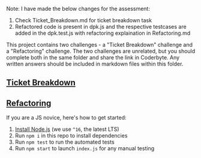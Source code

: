 Note:
I have made the below changes for the assessment:
1. Check Ticket_Breakdown.md for ticket breakdown task
2. Refactored code is present in dpk.js and the respective testcases are added in the dpk.test.js with refactoring explaination in Refactoring.md

This project contains two challenges - a "Ticket Breakdown" challenge and a "Refactoring" challenge. The two challenges are unrelated, but you should complete both in the same folder and share the link in Coderbyte. Any written answers should be included in markdown files within this folder.


## [Ticket Breakdown](Ticket_Breakdown.md)

## [Refactoring](Refactoring.md)

If you are a JS novice, here's how to get started:
1. [Install Node.js](https://nodejs.org/en/download/) (we use `^16`, the latest LTS)
2. Run `npm i` in this repo to install dependencies
3. Run `npm test` to run the automated tests
4. Run `npm start` to launch `index.js` for any manual testing

